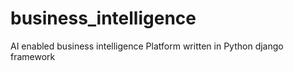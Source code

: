 # business_intelligence
AI enabled business intelligence Platform written in Python django framework
